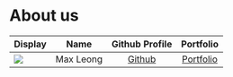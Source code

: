 # About us

Display |   Name    | Github Profile | Portfolio 
--------|:---------:|:--------------:|:---------:
![](https://via.placeholder.com/100.png?text=Photo) | Max Leong | [Github](https://github.com/Mmaxx15) | [Portfolio](https://github.com/Mmaxx15)

